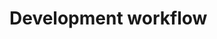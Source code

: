 # Development workflow

<!-- Lo que se espera de esta sección:
-  El flujo desde que alguien hace un primer commit hasta que está en Prod (generación de versión, de versión de Theme, de uso en marca, etc) -->